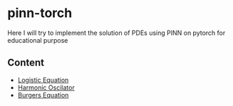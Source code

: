 # pinn-torch
Here I will try to implement the solution of PDEs using PINN on pytorch for educational purpose
## Content
- [Logistic Equation](Logistic/README.md)
- [Harmonic Oscilator](Harmonic_Oscilator/README.md)
- [Burgers Equation](Burgers_Equation/README.md)